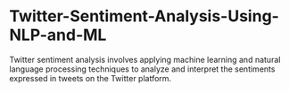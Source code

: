 # Twitter-Sentiment-Analysis-Using-NLP-and-ML
Twitter sentiment analysis involves applying machine learning and natural language processing techniques to analyze and interpret the sentiments expressed in tweets on the Twitter platform.
